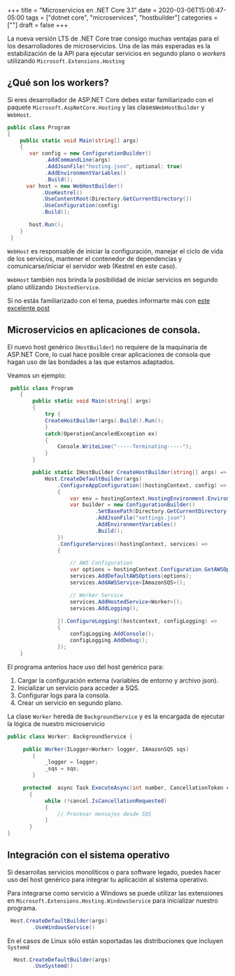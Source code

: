 +++
title = "Microservicios en .NET Core 3.1"
date = 2020-03-06T15:06:47-05:00
tags = ["dotnet core", "microservices", "hostbuilder"]
categories = [""]
draft = false
+++

La nueva versión LTS de .NET Core trae consigo muchas ventajas para el
los desarrolladores de microservicios. Una de las más esperadas es la
estabilización de la API para ejecutar servicios en segundo plano o
*workers* utilizando `Microsoft.Extensions.Hosting`

## ¿Qué son los workers?

Si eres desarrollador de ASP.NET Core debes estar familiarizado con el
paquete `Microsoft.AspNetCore.Hosting` y las clases`WebHostBuilder` y
`WebHost`.

```cs
public class Program
{
    public static void Main(string[] args)
    {
	   var config = new ConfigurationBuilder()
            .AddCommandLine(args)
            .AddJsonFile("hosting.json", optional: true)
			.AddEnvironmentVariables()
            .Build();
      var host = new WebHostBuilder()
           .UseKestrel()
           .UseContentRoot(Directory.GetCurrentDirectory())
		   .UseConfiguration(config)
           .Build();

       host.Run();
    }
 }
```

`WebHost` es responsable de iniciar la configuración, manejar el ciclo
de vida de los servicios, mantener el contenedor de dependencias y
comunicarse/iniciar el servidor web (Kestrel en este caso).

`WebHost` también nos brinda la posibilidad de iniciar servicios en
segundo plano utilizando `IHostedService`.

Si no estás familiarizado con el tema, puedes informarte más con [este excelente post](https://www.stevejgordon.co.uk/asp-net-core-2-ihostedservice
"Implementing IHostedService in ASP.NET Core 2.0")

## Microservicios en aplicaciones de consola.

El nuevo host genérico (`HostBuilder`) no requiere de la maquinaria de
ASP.NET Core, lo cual hace posible crear aplicaciones de consola que
hagan uso de las bondades a las que estamos adaptados.

Veamos un ejemplo:

```cs
 public class Program
    {
        public static void Main(string[] args)
        {
            try {
            CreateHostBuilder(args).Build().Run();
            }
            catch(OperationCanceledException ex)
            {
                Console.WriteLine("-----Terminating-----");
            }
        }

        public static IHostBuilder CreateHostBuilder(string[] args) =>
            Host.CreateDefaultBuilder(args)
                .ConfigureAppConfiguration((hostingContext, config) =>
                {
				    var env = hostingContext.HostingEnvironment.EnvironmentName;
                    var builder = new ConfigurationBuilder()
                            .SetBasePath(Directory.GetCurrentDirectory())
                            .AddJsonFile("settings.json")
                            .AddEnvironmentVariables()
                            .Build();
                })
                .ConfigureServices((hostingContext, services) =>
                {

	                // AWS Configuration
                    var options = hostingContext.Configuration.GetAWSOptions();
                    services.AddDefaultAWSOptions(options);
                    services.AddAWSService<IAmazonSQS>();

                    // Worker Service
                    services.AddHostedService<Worker>();
                    services.AddLogging();

                }).ConfigureLogging((hostcontext, configLogging) =>
                {
                    configLogging.AddConsole();
                    configLogging.AddDebug();
                });
    }
```

El programa anterios hace uso del host genérico para:

1. Cargar la configuración externa (variables de entorno y archivo json).
2. Inicializar un servicio para acceder a SQS.
3. Configurar logs para la consola.
4. Crear un servicio en segundo plano.

La clase `Worker` hereda de `BackgroundService` y es la encargada de
ejecutar la lógica de nuestro microservicio

```cs
public class Worker: BackgroundService {

	 public Worker(ILogger<Worker> logger, IAmazonSQS sqs)
        {
            _logger = logger;
            _sqs = sqs;
	    }

	 protected  async Task ExecuteAsync(int number, CancellationToken cancel)
       {
            while (!cancel.IsCancellationRequested)
            {
				// Procesar mensajes desde SQS
			}
	   }
}
```

## Integración con el sistema operativo

Si desarrollas servicios monolíticos o para software legado, puedes
hacer uso del host genérico para integrar tu aplicación al sistema
operativo.

Para integrarse como servicio a Windows se puede utilizar las
extensiones en `Microsoft.Extensions.Hosting.WindowsService` para
inicializar nuestro programa.

```cs
 Host.CreateDefaultBuilder(args)
        .UseWindowsService()
```

En el casos de Linux sólo están soportadas las distribuciones que incluyen
`Systemd`

```cs
  Host.CreateDefaultBuilder(args)
        .UseSystemd()
```
